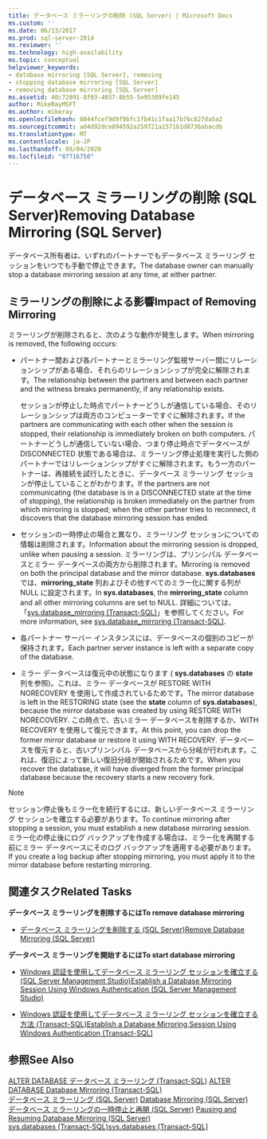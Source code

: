```yaml
---
title: データベース ミラーリングの削除 (SQL Server) | Microsoft Docs
ms.custom: ''
ms.date: 06/13/2017
ms.prod: sql-server-2014
ms.reviewer: ''
ms.technology: high-availability
ms.topic: conceptual
helpviewer_keywords:
- database mirroring [SQL Server], removing
- stopping database mirroring [SQL Server]
- removing database mirroring [SQL Server]
ms.assetid: 40c72091-8f03-4037-8b55-5e95309fe145
author: MikeRayMSFT
ms.author: mikeray
ms.openlocfilehash: 8044fcef9d9f9bfc1fb41c1faa17b76c827da5a2
ms.sourcegitcommit: ad4d92dce894592a259721a1571b1d8736abacdb
ms.translationtype: MT
ms.contentlocale: ja-JP
ms.lasthandoff: 08/04/2020
ms.locfileid: "87716750"
---
```

# <a name="removing-database-mirroring-sql-server"></a><span data-ttu-id="d14db-102">データベース ミラーリングの削除 (SQL Server)</span><span class="sxs-lookup"><span data-stu-id="d14db-102">Removing Database Mirroring (SQL Server)</span></span>
  <span data-ttu-id="d14db-103">データベース所有者は、いずれのパートナーでもデータベース ミラーリング セッションをいつでも手動で停止できます。</span><span class="sxs-lookup"><span data-stu-id="d14db-103">The database owner can manually stop a database mirroring session at any time, at either partner.</span></span>  
  
## <a name="impact-of-removing-mirroring"></a><span data-ttu-id="d14db-104">ミラーリングの削除による影響</span><span class="sxs-lookup"><span data-stu-id="d14db-104">Impact of Removing Mirroring</span></span>  
 <span data-ttu-id="d14db-105">ミラーリングが削除されると、次のような動作が発生します。</span><span class="sxs-lookup"><span data-stu-id="d14db-105">When mirroring is removed, the following occurs:</span></span>  
  
-   <span data-ttu-id="d14db-106">パートナー間および各パートナーとミラーリング監視サーバー間にリレーションシップがある場合、それらのリレーションシップが完全に解除されます。</span><span class="sxs-lookup"><span data-stu-id="d14db-106">The relationship between the partners and between each partner and the witness breaks permanently, if any relationship exists.</span></span>  
  
     <span data-ttu-id="d14db-107">セッションが停止した時点でパートナーどうしが通信している場合、そのリレーションシップは両方のコンピューターですぐに解除されます。</span><span class="sxs-lookup"><span data-stu-id="d14db-107">If the partners are communicating with each other when the session is stopped, their relationship is immediately broken on both computers.</span></span> <span data-ttu-id="d14db-108">パートナーどうしが通信していない場合、つまり停止時点でデータベースが DISCONNECTED 状態である場合は、ミラーリング停止処理を実行した側のパートナーではリレーションシップがすぐに解除されます。もう一方のパートナーは、再接続を試行したときに、データベース ミラーリング セッションが停止していることがわかります。</span><span class="sxs-lookup"><span data-stu-id="d14db-108">If the partners are not communicating (the database is in a DISCONNECTED state at the time of stopping), the relationship is broken immediately on the partner from which mirroring is stopped; when the other partner tries to reconnect, it discovers that the database mirroring session has ended.</span></span>  
  
-   <span data-ttu-id="d14db-109">セッションの一時停止の場合と異なり、ミラーリング セッションについての情報は削除されます。</span><span class="sxs-lookup"><span data-stu-id="d14db-109">Information about the mirroring session is dropped, unlike when pausing a session.</span></span> <span data-ttu-id="d14db-110">ミラーリングは、プリンシパル データベースとミラー データベースの両方から削除されます。</span><span class="sxs-lookup"><span data-stu-id="d14db-110">Mirroring is removed on both the principal database and the mirror database.</span></span> <span data-ttu-id="d14db-111">**sys.databases** では、**mirroring_state** 列およびその他すべてのミラー化に関する列が NULL に設定されます。</span><span class="sxs-lookup"><span data-stu-id="d14db-111">In **sys.databases**, the **mirroring_state** column and all other mirroring columns are set to NULL.</span></span> <span data-ttu-id="d14db-112">詳細については、「[sys.database_mirroring &#40;Transact-SQL&#41;](/sql/relational-databases/system-catalog-views/sys-database-mirroring-transact-sql)」を参照してください。</span><span class="sxs-lookup"><span data-stu-id="d14db-112">For more information, see [sys.database_mirroring &#40;Transact-SQL&#41;](/sql/relational-databases/system-catalog-views/sys-database-mirroring-transact-sql).</span></span>  
  
-   <span data-ttu-id="d14db-113">各パートナー サーバー インスタンスには、データベースの個別のコピーが保持されます。</span><span class="sxs-lookup"><span data-stu-id="d14db-113">Each partner server instance is left with a separate copy of the database.</span></span>  
  
-   <span data-ttu-id="d14db-114">ミラー データベースは復元中の状態になります ( **sys.databases** の **state**列を参照)。これは、ミラー データベースが RESTORE WITH NORECOVERY を使用して作成されているためです。</span><span class="sxs-lookup"><span data-stu-id="d14db-114">The mirror database is left in the RESTORING state (see the **state** column of **sys.databases**), because the mirror database was created by using RESTORE WITH NORECOVERY.</span></span> <span data-ttu-id="d14db-115">この時点で、古いミラー データベースを削除するか、WITH RECOVERY を使用して復元できます。</span><span class="sxs-lookup"><span data-stu-id="d14db-115">At this point, you can drop the former mirror database or restore it using WITH RECOVERY.</span></span> <span data-ttu-id="d14db-116">データベースを復元すると、古いプリンシパル データベースから分岐が行われます。これは、復旧によって新しい復旧分岐が開始されるためです。</span><span class="sxs-lookup"><span data-stu-id="d14db-116">When you recover the database, it will have diverged from the former principal database because the recovery starts a new recovery fork.</span></span>  
  
> [!NOTE]  
>  <span data-ttu-id="d14db-117">セッション停止後もミラー化を続行するには、新しいデータベース ミラーリング セッションを確立する必要があります。</span><span class="sxs-lookup"><span data-stu-id="d14db-117">To continue mirroring after stopping a session, you must establish a new database mirroring session.</span></span> <span data-ttu-id="d14db-118">ミラー化の停止後にログ バックアップを作成する場合は、ミラー化を再開する前にミラー データベースにそのログ バックアップを適用する必要があります。</span><span class="sxs-lookup"><span data-stu-id="d14db-118">If you create a log backup after stopping mirroring, you must apply it to the mirror database before restarting mirroring.</span></span>  
  
##  <a name="related-tasks"></a><a name="RelatedTasks"></a> <span data-ttu-id="d14db-119">関連タスク</span><span class="sxs-lookup"><span data-stu-id="d14db-119">Related Tasks</span></span>  
 <span data-ttu-id="d14db-120">**データベース ミラーリングを削除するには**</span><span class="sxs-lookup"><span data-stu-id="d14db-120">**To remove database mirroring**</span></span>  
  
-   [<span data-ttu-id="d14db-121">データベース ミラーリングを削除する &#40;SQL Server&#41;</span><span class="sxs-lookup"><span data-stu-id="d14db-121">Remove Database Mirroring &#40;SQL Server&#41;</span></span>](database-mirroring-sql-server.md)  
  
 <span data-ttu-id="d14db-122">**データベース ミラーリングを開始するには**</span><span class="sxs-lookup"><span data-stu-id="d14db-122">**To start database mirroring**</span></span>  
  
-   [<span data-ttu-id="d14db-123">Windows 認証を使用してデータベース ミラーリング セッションを確立する &#40;SQL Server Management Studio&#41;</span><span class="sxs-lookup"><span data-stu-id="d14db-123">Establish a Database Mirroring Session Using Windows Authentication &#40;SQL Server Management Studio&#41;</span></span>](establish-database-mirroring-session-windows-authentication.md)  
  
-   [<span data-ttu-id="d14db-124">Windows 認証を使用してデータベース ミラーリング セッションを確立する方法 &#40;Transact-SQL&#41;</span><span class="sxs-lookup"><span data-stu-id="d14db-124">Establish a Database Mirroring Session Using Windows Authentication &#40;Transact-SQL&#41;</span></span>](database-mirroring-establish-session-windows-authentication.md)  
  

  
## <a name="see-also"></a><span data-ttu-id="d14db-125">参照</span><span class="sxs-lookup"><span data-stu-id="d14db-125">See Also</span></span>  
 <span data-ttu-id="d14db-126">[ALTER DATABASE データベース ミラーリング &#40;Transact-SQL&#41;](/sql/t-sql/statements/alter-database-transact-sql-database-mirroring) </span><span class="sxs-lookup"><span data-stu-id="d14db-126">[ALTER DATABASE Database Mirroring &#40;Transact-SQL&#41;](/sql/t-sql/statements/alter-database-transact-sql-database-mirroring) </span></span>  
 <span data-ttu-id="d14db-127">[データベース ミラーリング &#40;SQL Server&#41;](database-mirroring-sql-server.md) </span><span class="sxs-lookup"><span data-stu-id="d14db-127">[Database Mirroring &#40;SQL Server&#41;](database-mirroring-sql-server.md) </span></span>  
 <span data-ttu-id="d14db-128">[データベース ミラーリングの一時停止と再開 &#40;SQL Server&#41;](pausing-and-resuming-database-mirroring-sql-server.md) </span><span class="sxs-lookup"><span data-stu-id="d14db-128">[Pausing and Resuming Database Mirroring &#40;SQL Server&#41;](pausing-and-resuming-database-mirroring-sql-server.md) </span></span>  
 [<span data-ttu-id="d14db-129">sys.databases &#40;Transact-SQL&#41;</span><span class="sxs-lookup"><span data-stu-id="d14db-129">sys.databases &#40;Transact-SQL&#41;</span></span>](/sql/relational-databases/system-catalog-views/sys-databases-transact-sql)  
  
  
